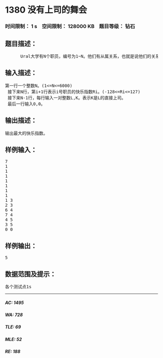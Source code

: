 # 1380 没有上司的舞会   
### 时间限制： 1 s&nbsp;&nbsp;&nbsp;&nbsp;空间限制： 128000 KB&nbsp;&nbsp;&nbsp;&nbsp;题目等级： 钻石  
## 题目描述：  

<pre>
      Ural大学有N个职员，编号为1~N。他们有从属关系，也就是说他们的关系就像一棵以校长为根的树，父结点就是子结点的直接上司。每个职员有一个快乐指数。现在有个周年庆宴会，要求与会职员的快乐指数最大。但是，没有职员愿和直接上司一起与会。
</pre>
  
  
## 输入描述：  

<pre>
第一行一个整数N。(1<=N<=6000)  
 接下来N行，第i+1行表示i号职员的快乐指数Ri。(-128<=Ri<=127)  
 接下来N-1行，每行输入一对整数L,K。表示K是L的直接上司。  
 最后一行输入0,0。
</pre>
  
  
## 输出描述：  

<pre>
输出最大的快乐指数。
</pre>
  
  
## 样例输入：  

<pre>
7  
1  
1  
1  
1  
1  
1  
1  
1 3  
2 3  
6 4  
7 4  
4 5  
3 5  
0 0
</pre>
  
  
## 样例输出：  

<pre>
5
</pre>
  
  
## 数据范围及提示：  

<pre>
各个测试点1s
</pre>
  
  
***  

##### AC: 1495  
##### WA: 728  
##### TLE: 69  
##### MLE: 52  
##### RE: 188  
